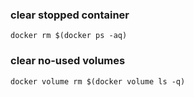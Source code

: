 ### clear stopped container
```
docker rm $(docker ps -aq)
```

### clear no-used volumes

```
docker volume rm $(docker volume ls -q)
```
